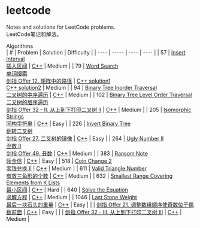 # leetcode
Notes and solutions for LeetCode problems.  
LeetCode笔记和解法。  

Algorithms  
| # | Problem | Solution | Difficulty |
| ---- | ----- | ---- | ---- |
| 57 | [Insert Interval](https://leetcode.com/problems/insert-interval/) <br> [插入区间](https://leetcode-cn.com/problems/insert-interval/) | [C++](https://github.com/EricZhou93/leetcode/blob/main/algorithms/cpp/InsertInterval.cpp) | Medium |
| 79 | [Word Search](https://leetcode.com/problems/word-search/) <br> [单词搜索](https://leetcode-cn.com/problems/word-search/) <br> [剑指 Offer 12. 矩阵中的路径](https://leetcode-cn.com/problems/ju-zhen-zhong-de-lu-jing-lcof/) | [C++ solution1](https://github.com/EricZhou93/leetcode/blob/main/algorithms/cpp/WordSearch-sol1.cpp) <br> [C++ solution2](https://github.com/EricZhou93/leetcode/blob/main/algorithms/cpp/WordSearch-sol2.cpp) | Medium |
| 94 | [Binary Tree Inorder Traversal](https://leetcode.com/problems/binary-tree-inorder-traversal/) <br> [二叉树的中序遍历](https://leetcode-cn.com/problems/binary-tree-inorder-traversal/) | [C++](https://github.com/EricZhou93/leetcode/blob/main/algorithms/cpp/BinaryTreeInorderTraversal.cpp) | Medium |
| 102 | [Binary Tree Level Order Traversal](https://leetcode.com/problems/binary-tree-level-order-traversal/) <br> [二叉树的层序遍历](https://leetcode-cn.com/problems/binary-tree-level-order-traversal/) <br> [剑指 Offer 32 - II. 从上到下打印二叉树 II](https://leetcode-cn.com/problems/cong-shang-dao-xia-da-yin-er-cha-shu-ii-lcof/) | [C++](https://github.com/EricZhou93/leetcode/blob/main/algorithms/cpp/BinaryTreeLevelOrderTraversal.cpp) | Medium |
| 205 | [Isomorphic Strings](https://leetcode.com/problems/isomorphic-strings/) <br> [同构字符串](https://leetcode-cn.com/problems/isomorphic-strings/) | [C++](https://github.com/EricZhou93/leetcode/blob/main/algorithms/cpp/IsomorphicStrings.cpp) | Easy |
| 226 | [Invert Binary Tree](https://leetcode.com/problems/invert-binary-tree/) <br> [翻转二叉树](https://leetcode-cn.com/problems/invert-binary-tree/) <br> [剑指 Offer 27. 二叉树的镜像](https://leetcode-cn.com/problems/er-cha-shu-de-jing-xiang-lcof/) | [C++](https://github.com/EricZhou93/leetcode/blob/main/algorithms/cpp/InvertBinaryTree.cpp) | Easy |
| 264 | [Ugly Number II](https://leetcode.com/problems/ugly-number-ii/) <br> [丑数 II](https://leetcode-cn.com/problems/ugly-number-ii/) <br> [剑指 Offer 49. 丑数](https://leetcode-cn.com/problems/chou-shu-lcof/) | [C++](https://github.com/EricZhou93/leetcode/blob/main/algorithms/cpp/UglyNumberII.cpp) | Medium |
| 383 | [Ransom Note](https://leetcode.com/problems/ransom-note/) <br> [赎金信](https://leetcode-cn.com/problems/ransom-note/) | [C++](https://github.com/EricZhou93/leetcode/blob/main/algorithms/cpp/RansomNote.cpp) | Easy |
| 518 | [Coin Change 2](https://leetcode.com/problems/coin-change-2/) <br> [零钱兑换 II](https://leetcode-cn.com/problems/coin-change-2/) | [C++](https://github.com/EricZhou93/leetcode/blob/main/algorithms/cpp/CoinChange2.cpp) | Medium |
| 611 | [Valid Triangle Number](https://leetcode.com/problems/valid-triangle-number/) <br> [有效三角形的个数](https://leetcode-cn.com/problems/valid-triangle-number/) | [C++](https://github.com/EricZhou93/leetcode/blob/main/algorithms/cpp/ValidTriangleNumber.cpp) | Medium |
| 632 | [Smallest Range Covering Elements from K Lists](https://leetcode.com/problems/smallest-range-covering-elements-from-k-lists/) <br> [最小区间](https://leetcode-cn.com/problems/smallest-range-covering-elements-from-k-lists/) | [C++](https://github.com/EricZhou93/leetcode/blob/main/algorithms/cpp/SmallestRangeCoveringElementsFromKLists.cpp) | Hard |
| 640 | [Solve the Equation](https://leetcode.com/problems/solve-the-equation/) <br> [求解方程](https://leetcode-cn.com/problems/solve-the-equation/) | [C++](https://github.com/EricZhou93/leetcode/blob/main/algorithms/cpp/SolveTheEquation.cpp) | Medium |
| 1046 | [Last Stone Weight](https://leetcode.com/problems/last-stone-weight/) <br> [最后一块石头的重量](https://leetcode-cn.com/problems/last-stone-weight/) | [C++](https://github.com/EricZhou93/leetcode/blob/main/algorithms/cpp/LastStoneWeight.cpp) | Easy |
|  | [剑指 Offer 21. 调整数组顺序使奇数位于偶数前面](https://leetcode-cn.com/problems/diao-zheng-shu-zu-shun-xu-shi-qi-shu-wei-yu-ou-shu-qian-mian-lcof/) | [C++](https://github.com/EricZhou93/leetcode/blob/main/algorithms/cpp/调整数组顺序使奇数位于偶数前面.cpp) | Easy |
|  | [剑指 Offer 32 - III. 从上到下打印二叉树 III](https://leetcode-cn.com/problems/cong-shang-dao-xia-da-yin-er-cha-shu-iii-lcof/) | [C++](https://github.com/EricZhou93/leetcode/blob/main/algorithms/cpp/从上到下打印二叉树iii) | Medium |
